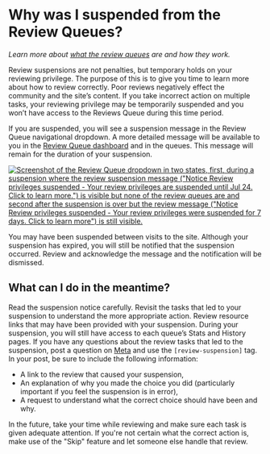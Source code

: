 # Why was I suspended from the Review Queues?

*Learn more about [what the review queues](https://meta.stackexchange.com/questions/161390/what-are-the-review-queues-and-how-do-they-work) are and how they work.*

Review suspensions are not penalties, but temporary holds on your reviewing privilege. The purpose of this is to give you time to learn more about how to review correctly. Poor reviews negatively effect the community and the site’s content. If you take incorrect action on multiple tasks, your reviewing privilege may be temporarily suspended and you won’t have access to the Reviews Queue during this time period. 

If you are suspended, you will see a suspension message in the Review Queue navigational dropdown. A more detailed message will be available to you in the [Review Queue dashboard](/review) and in the queues. This message will remain for the duration of your suspension.

[![Screenshot of the Review Queue dropdown in two states, first, during a suspension where the review suspension message ("Notice Review privileges suspended - Your review privileges are suspended until Jul 24. Click to learn more.") is visible but none of the review queues are and second after the suspension is over but the review message ("Notice Review privileges suspended - Your review privileges were suspended for 7 days. Click to learn more") is still visible.][1]][1]

You may have been suspended between visits to the site. Although your suspension has expired, you will still be notified that the suspension occurred. Review and acknowledge the message and the notification will be dismissed. 

## What can I do in the meantime?

Read the suspension notice carefully. Revisit the tasks that led to your suspension to understand the more appropriate action. Review resource links that may have been provided with your suspension. During your suspension, you will still have access to each queue’s Stats and History pages. If you have any questions about the review tasks that led to the suspension, post a question on [Meta]($MetaUrl) and use the `[review-suspension]` tag. In your post, be sure to include the following information:

- A link to the review that caused your suspension,
- An explanation of why you made the choice you did (particularly important if you feel the suspension is in error),
- A request to understand what the correct choice should have been and why.

In the future, take your time while reviewing and make sure each task is given adequate attention. If you're not certain what the correct action is, make use of the "Skip" feature and let someone else handle that review.


  [1]: https://i.stack.imgur.com/UmgOR.png
